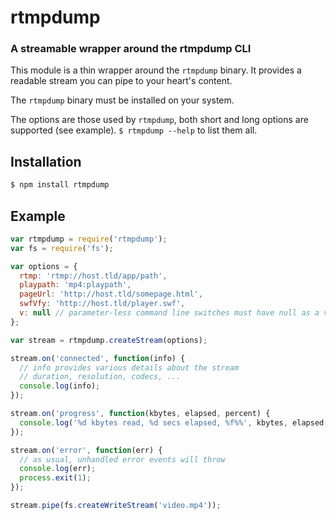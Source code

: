 rtmpdump
=============
### A streamable wrapper around the rtmpdump CLI

This module is a thin wrapper around the `rtmpdump` binary. It provides 
a readable stream you can pipe to your heart's content.

The `rtmpdump` binary must be installed on your system.

The options are those used by `rtmpdump`, both short and long options are supported (see example).
`$ rtmpdump --help` to list them all.

Installation
------------

``` bash
$ npm install rtmpdump
```

Example
-------

``` javascript
var rtmpdump = require('rtmpdump');
var fs = require('fs');

var options = {
  rtmp: 'rtmp://host.tld/app/path',
  playpath: 'mp4:playpath',
  pageUrl: 'http://host.tld/somepage.html',
  swfVfy: 'http://host.tld/player.swf',
  v: null // parameter-less command line switches must have null as a value
};

var stream = rtmpdump.createStream(options);

stream.on('connected', function(info) {
  // info provides various details about the stream
  // duration, resolution, codecs, ...
  console.log(info);
});

stream.on('progress', function(kbytes, elapsed, percent) {
  console.log('%d kbytes read, %d secs elapsed, %f%%', kbytes, elapsed, percent);
});

stream.on('error', function(err) {
  // as usual, unhandled error events will throw
  console.log(err);
  process.exit(1);
});

stream.pipe(fs.createWriteStream('video.mp4'));

```

